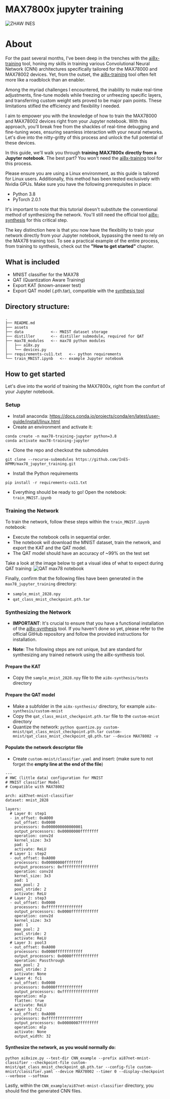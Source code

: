 # MAX7800x jupyter training
![ZHAW INES](/assets/zhaw-ines-rgb.png)
# About
For the past several months, I've been deep in the trenches with the [ai8x-training](https://github.com/analogdevicesinc/ai8x-training) tool, honing my skills in training various Convolutional Neural Network (CNN) architectures specifically tailored for the MAX78000 and MAX78002 devices. Yet, from the outset, the [ai8x-training](https://github.com/analogdevicesinc/ai8x-training) tool often felt more like a roadblock than an enabler.

Among the myriad challenges I encountered, the inability to make real-time adjustments, fine-tune models while freezing or unfreezing specific layers, and transferring custom weight sets proved to be major pain points. These limitations stifled the efficiency and flexibility I needed.

I aim to empower you with the knowledge of how to train the MAX78000 and MAX78002 devices right from your Jupyter notebook. With this approach, you'll break free from the shackles of real-time debugging and fine-tuning woes, ensuring seamless interaction with your neural networks. Let's dive into the nitty-gritty of this process and unlock the full potential of these devices.  

In this guide, we'll walk you through **training MAX7800x directly from a Jupyter notebook**. The best part? You won't need the [ai8x-training](https://github.com/analogdevicesinc/ai8x-training) tool for this process.

Please ensure you are using a Linux environment, as this guide is tailored for Linux users. Additionally, this method has been tested exclusively with Nvidia GPUs. Make sure you have the following prerequisites in place:

- Python 3.8
- PyTorch 2.0.1

It's important to note that this tutorial doesn't substitute the conventional method of synthesizing the network. You'll still need the official tool [ai8x-synthesis](https://github.com/analogdevicesinc/ai8x-training) for this critical step.

The key distinction here is that you now have the flexibility to train your network directly from your Jupyter notebook, bypassing the need to rely on the MAX78 training tool. To see a practical example of the entire process, from training to synthesis, check out the **"How to get started"** chapter.

## What is included
- MNIST classifier for the MAX78
- QAT (Quantization Aware Training)
- Export KAT (known-answer test)
- Export QAT model (.pth.tar), compatible with the [synthesis tool](https://github.com/analogdevicesinc/ai8x-training)

## Directory structure:
```
.
├── README.md
├── assets
├── data            <-- MNIST dataset storage
├── distiller       <-- distiller submodule, required for QAT
├── max78_modules   <-- max78 python modules
│   ├── ai8x.py
│   └── devices.py
├── requirements-cu11.txt   <-- python requirements
└── train_MNIST.ipynb   <-- example Jupyter notebook
```

## How to get started
Let's dive into the world of training the MAX7800x, right from the comfort of your Jupyter notebook.

### Setup
- Install anaconda: https://docs.conda.io/projects/conda/en/latest/user-guide/install/linux.html
- Create an environment and activate it:
```
conda create -n max78-training-jupyter python=3.8
conda activate max78-training-jupyter
```

- Clone the repo and checkout the submodules
```
git clone --recurse-submodules https://github.com/InES-HPMM/max78_jupyter_training.git
```

- Install the Python requirements
```
pip install -r requirements-cu11.txt
```

- Everything should be ready to go! Open the notebook: `train_MNIST.ipynb`

### Training the Network
To train the network, follow these steps within the `train_MNIST.ipynb` notebook:
- Execute the notebook cells in sequential order.
- The notebook will download the MNIST dataset, train the network, and export the KAT and the QAT model.
- The QAT model should have an accuracy of ~99% on the test set

Take a look at the image below to get a visual idea of what to expect during QAT training:
![QAT max78 notebook](/assets/qat_training.png)

Finally, confirm that the following files have been generated in the `max78_jupyter_training` directory:
- `sample_mnist_2828.npy`
- `qat_class_mnist_checkpoint.pth.tar`

### Synthesizing the Network
- **IMPORTANT**: It's crucial to ensure that you have a functional installation of the [ai8x-synthesis](https://github.com/analogdevicesinc/ai8x-training) tool. If you haven't done so yet, please refer to the official GitHub repository and follow the provided instructions for installation.

- **Note**: The following steps are not unique, but are standard for synthesizing any trained network using the ai8x-synthesis tool.

#### Prepare the KAT
- Copy the `sample_mnist_2828.npy` file to the `ai8x-synthesis/tests` directory
#### Prepare the QAT model
- Make a subfolder in the `ai8x-synthesis/` directory, for example `ai8x-synthesis/custom-mnist`
- Copy the `qat_class_mnist_checkpoint.pth.tar` file to the `custom-mnist` directory
- Quantize the network: `python quantize.py custom-mnist/qat_class_mnist_checkpoint.pth.tar custom-mnist/qat_class_mnist_checkpoint_q8.pth.tar --device MAX78002 -v`
#### Populate the network descriptor file
- Create `custom-mnist/classifier.yaml` and insert:
(make sure to not forget the **empty line at the end of the file**)
```
---
# HWC (little data) configuration for MNIST
# MNIST classifier Model
# Compatible with MAX78002

arch: ai87net-mnist-classifier
dataset: mnist_2828

layers:
  # Layer 0: step1
  - in_offset: 0xA000
    out_offset: 0x0000
    processors: 0x0000000000000001
    output_processors: 0x00000000ffffffff
    operation: conv2d
    kernel_size: 3x3
    pad: 1
    activate: ReLU
  # Layer 1: step2
  - out_offset: 0xA000
    processors: 0x00000000ffffffff
    output_processors: 0xffffffffffffffff
    operation: conv2d
    kernel_size: 3x3
    pad: 1
    max_pool: 2
    pool_stride: 2
    activate: ReLU
  # Layer 2: step3
  - out_offset: 0x0000
    processors: 0xffffffffffffffff
    output_processors: 0x0000ffffffffffff
    operation: conv2d
    kernel_size: 3x3
    pad: 1
    max_pool: 2
    pool_stride: 2
    activate: ReLU
  # Layer 3: pool3
  - out_offset: 0xA000
    processors: 0x0000ffffffffffff
    output_processors: 0x0000ffffffffffff
    operation: Passthrough
    max_pool: 2
    pool_stride: 2
    activate: None
  # Layer 4: fc1
  - out_offset: 0x0000
    processors: 0x0000ffffffffffff
    output_processors: 0xffffffffffffffff
    operation: mlp
    flatten: true
    activate: ReLU
  # Layer 5: fc2
  - out_offset: 0xA000
    processors: 0xffffffffffffffff
    output_processors: 0x00000007ffffffff
    operation: mlp
    activate: None
    output_width: 32

```

#### Synthesize the network, as you would normally do:
```
python ai8xize.py --test-dir CNN_example --prefix ai87net-mnist-classifier --checkpoint-file custom-mnist/qat_class_mnist_checkpoint_q8.pth.tar --config-file custom-mnist/classifier.yaml --device MAX78002 --timer 0 --display-checkpoint --verbose --softmax
```

Lastly, within the `CNN_example/ai87net-mnist-classifier` directory, you should find the generated CNN files.
